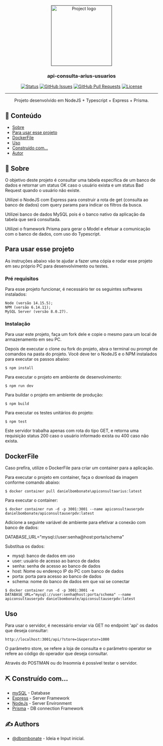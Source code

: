 <p align="center">
  <a href="" rel="noopener">
 <img width=200px height=200px src="https://i.imgur.com/6wj0hh6.jpg" alt="Project logo"></a>
</p>

<h3 align="center">api-consulta-arius-usuarios</h3>

<div align="center">

[![Status](https://img.shields.io/badge/status-active-success.svg)]()
[![GitHub Issues](https://img.shields.io/github/issues/kylelobo/The-Documentation-Compendium.svg)](https://github.com/kylelobo/The-Documentation-Compendium/issues)
[![GitHub Pull Requests](https://img.shields.io/github/issues-pr/kylelobo/The-Documentation-Compendium.svg)](https://github.com/kylelobo/The-Documentation-Compendium/pulls)
[![License](https://img.shields.io/badge/license-MIT-blue.svg)](/LICENSE)

</div>

---

<p align="center"> Projeto desenvolvido em NodeJS + Typescript + Express + Prisma.
    <br>
</p>

## 📝 Conteúdo

- [Sobre](#about)
- [Para usar esse projeto](#getting_started)
- [DockerFile](#container)
- [Uso](#usage)
- [Construído com...](#built_using)
- [Autor](#authors)

## 🧐 Sobre <a name = "about"></a>

O objetivo deste projeto é consultar uma tabela específica de um banco de dados e retornar um status OK caso o usuário exista e um status Bad Request quando o usuário não existe.

Utilizei o NodeJS com Express para construir a rota de get (consulta ao banco de dados) com query params para indicar os filtros da busca.

Utilizei banco de dados MySQL pois é o banco nativo da aplicação da tabela que será consultada.

Utilizei o framework Prisma para gerar o Model e efetuar a comunicação com o banco de dados, com uso do Typescript.

## Para usar esse projeto <a name = "getting_started"></a>

As instruções abaixo vão te ajudar a fazer uma cópia e rodar esse projeto em seu próprio PC para desenvolvimento ou testes.

### Pré requisitos

Para esse projeto funcionar, é necessário ter os seguintes softwares instalados:

```
Node (versão 14.15.5);
NPM (versão 6.14.11);
MySQL Server (versão 8.0.27).
```

### Instalação

Para usar este projeto, faça um fork dele e copie o mesmo para um local de armazenamento em seu PC.

Depois de executar o clone ou fork do projeto, abra o terminal ou prompt de comandos na pasta do projeto. Você deve ter o NodeJS e o NPM instalados para executar os passos abaixo:

```
$ npm install
```

Para executar o projeto em ambiente de desenvolvimento:

```
$ npm run dev
```

Para buildar o projeto em ambiente de produção:

```
$ npm build
```

Para executar os testes unitários do projeto:

```
$ npm test
```

Este servidor trabalha apenas com rota do tipo GET, e retorna uma requisição status 200 caso o usuário informado exista ou 400 caso não exista.

## DockerFile <a name = "container"></a>

Caso prefira, utilize o DockerFile para criar um container para a aplicação.

Para executar o projeto em container, faça o download da imagem conforme comando abaixo:

```
$ docker container pull danielbombonate\apiconsultaarius:latest
```

Para executar o container:

```
$ docker container run -d -p 3001:3001 --name apiconsultauserpdv danielbombonate/apiconsultauserpdv:latest
```
Adicione a seguinte variável de ambiente para efetivar a conexão com banco de dados:

DATABASE_URL="mysql://user:senha@host:porta/schema"

Substitua os dados:

 * mysql: banco de dados em uso
 * user: usuário de acesso ao banco de dados
 * senha: senha de acesso ao banco de dados
 * host: Nome ou endereço IP do PC com banco de dados
 * porta: porta para acesso ao banco de dados
 * schema: nome do banco de dados em que vai se conectar

```
$ docker container run -d -p 3001:3001 -e DATABASE_URL="mysql://user:senha@host:porta/schema" --name apiconsultauserpdv danielbombonate/apiconsultauserpdv:latest
```

## Uso <a name = "usage"></a>

Para usar o servidor, é necessário enviar via GET no endpoint 'api' os dados que deseja consultar:

```
http://localhost:3001/api/?store=1&operator=1000
```
O parâmetro store, se refere a loja de consulta e o parâmetro operator se refere ao código do operador que deseja consultar.

Através do POSTMAN ou do Insomnia é possível testar o servidor.


## ⛏️ Construído com... <a name = "built_using"></a>

- [mySQL](https://www.mongodb.com/) - Database
- [Express](https://expressjs.com/) - Server Framework
- [NodeJs](https://nodejs.org/en/) - Server Environment
- [Prisma](https://vuejs.org/) - DB connection Framework

## ✍️ Authors <a name = "authors"></a>

- [@dbombonate](https://github.com/dbombonate) - Ideia e Input inicial.
